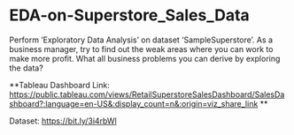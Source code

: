 # EDA-on-Superstore_Sales_Data

Perform ‘Exploratory Data Analysis’ on dataset ‘SampleSuperstore’. As a business manager, try to find out the weak areas where you can work to make more profit. What all business problems you can derive by exploring the data?

**Tableau Dashboard Link: https://public.tableau.com/views/RetailSuperstoreSalesDashboard/SalesDashboard?:language=en-US&:display_count=n&:origin=viz_share_link **

Dataset: https://bit.ly/3i4rbWl
